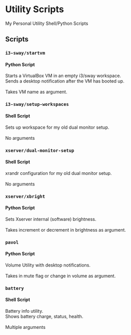 # Utility Scripts
<p>My Personal Utility Shell/Python Scripts</p>


## Scripts
### `i3-sway/startvm`
#### Python Script
Starts a VirtualBox VM in an empty i3/sway workspace.\
Sends a desktop notification after the VM has booted up.\
\
Takes VM name as argument.
### `i3-sway/setup-workspaces`
#### Shell Script
Sets up workspace for my old dual monitor setup.\
\
No arguments
### `xserver/dual-monitor-setup`
#### Shell Script
xrandr configuration for my old dual monitor setup.\
\
No arguments
### `xserver/xbright`
#### Python Script
Sets Xserver internal (software) brightness.\
\
Takes increment or decrement in brightness as argument.
### `pavol`
#### Python Script
Volume Utility with desktop notifications.\
\
Takes in mute flag or change in volume as argument.
### `battery`
#### Shell Script
Battery info utility.\
Shows battery charge, status, health.\
\
Multiple arguments
